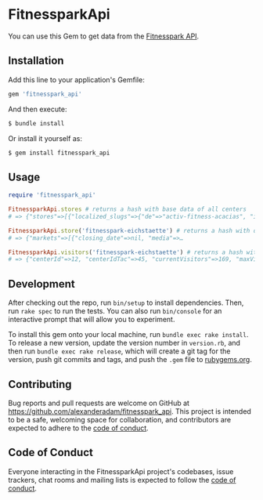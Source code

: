 # FitnessparkApi

You can use this Gem to get data from the [Fitnesspark API](https://www.fitnesspark.ch/).

## Installation

Add this line to your application's Gemfile:

```ruby
gem 'fitnesspark_api'
```

And then execute:

```bash
$ bundle install
```

Or install it yourself as:

```bash
$ gem install fitnesspark_api
```

## Usage


```ruby
require 'fitnesspark_api'

FitnessparkApi.stores # returns a hash with base data of all centers
# => {"stores"=>[{"localized_slugs"=>{"de"=>"activ-fitness-acacias", "it"…

FitnessparkApi.store('fitnesspark-eichstaette') # returns a hash with detailed data of a center
# => {"markets"=>[{"closing_date"=>nil, "media"=>…

FitnessparkApi.visitors('fitnesspark-eichstaette') # returns a hash with visitor data
# => {"centerId"=>12, "centerIdTac"=>45, "currentVisitors"=>169, "maxVisitors"=>300}
```

## Development

After checking out the repo, run `bin/setup` to install dependencies. Then, run `rake spec` to run the tests. You can also run `bin/console` for an interactive prompt that will allow you to experiment.

To install this gem onto your local machine, run `bundle exec rake install`. To release a new version, update the version number in `version.rb`, and then run `bundle exec rake release`, which will create a git tag for the version, push git commits and tags, and push the `.gem` file to [rubygems.org](https://rubygems.org).

## Contributing

Bug reports and pull requests are welcome on GitHub at https://github.com/alexanderadam/fitnesspark_api. This project is intended to be a safe, welcoming space for collaboration, and contributors are expected to adhere to the [code of conduct](https://github.com/alexanderadam/fitnesspark_api/blob/master/CODE_OF_CONDUCT.md).


## Code of Conduct

Everyone interacting in the FitnessparkApi project's codebases, issue trackers, chat rooms and mailing lists is expected to follow the [code of conduct](https://github.com/alexanderadam/fitnesspark_api/blob/master/CODE_OF_CONDUCT.md).
